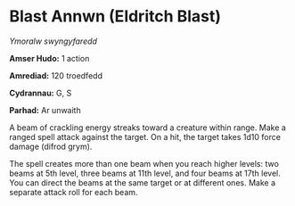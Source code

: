 # Blast Annwn (Eldritch Blast)

*Ymoralw swyngyfaredd*

**Amser Hudo:** 1 action

**Amrediad:** 120 troedfedd

**Cydrannau:** G, S

**Parhad:** Ar unwaith

A beam of crackling energy streaks toward a creature within range. Make a ranged spell attack against the target. On a hit, the target takes 1d10 force damage (difrod grym).

The spell creates more than one beam when you reach higher levels: two beams at 5th level, three beams at 11th level, and four beams at 17th level. You can direct the beams at the same target or at different ones. Make a separate attack roll for each beam.